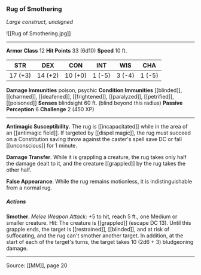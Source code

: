 ### Rug of Smothering
_Large construct, unaligned_

![[Rug of Smothering.jpg]]




---

**Armor Class** 12
**Hit Points** 33 (6d10)
**Speed** 10 ft.

| STR     | DEX     | CON     | INT     | WIS     | CHA     |
|---------|---------|---------|---------|---------|---------|
| 17 (+3) | 14 (+2) | 10 (+0) | 1 (-5) | 3 (-4) | 1 (-5) |

**Damage Immunities** poison, psychic
**Condition Immunities** [[blinded]], [[charmed]], [[deafened]], [[frightened]], [[paralyzed]], [[petrified]], [[poisoned]]
**Senses** blindsight 60 ft. (blind beyond this radius)
**Passive Perception** 6
**Challenge** 2 (450 XP)

---

**Antimagic Susceptibility**. The rug is [[incapacitated]] while in the area of an [[antimagic field]]. If targeted by [[dispel magic]], the rug must succeed on a Constitution saving throw against the caster's spell save DC or fall [[unconscious]] for 1 minute.

**Damage Transfer**. While it is grappling a creature, the rug takes only half the damage dealt to it, and the creature [[grappled]] by the rug takes the other half.

**False Appearance**. While the rug remains motionless, it is indistinguishable from a normal rug.

##### Actions
**Smother**. _Melee Weapon Attack:_ +5 to hit, reach 5 ft., one Medium or smaller creature. Hit: The creature is [[grappled]] (escape DC 13). Until this grapple ends, the target is [[restrained]], [[blinded]], and at risk of suffocating, and the rug can't smother another target. In addition, at the start of each of the target's turns, the target takes 10 (2d6 + 3) bludgeoning damage.


---

Source: [[MM]], page 20